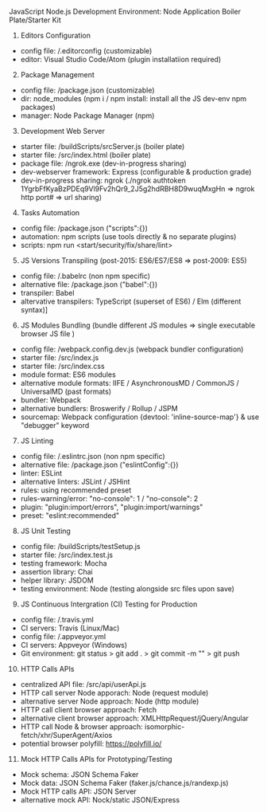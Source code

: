 JavaScript Node.js Development Environment: Node Application Boiler Plate/Starter Kit

1. Editors Configuration 
- config file: /.editorconfig (customizable) 
- editor: Visual Studio Code/Atom (plugin installatiion required) 

2. Package Management
- config file: /package.json (customizable)  
- dir: node_modules (npm i / npm install: install all the JS dev-env npm packages) 
- manager: Node Package Manager (npm)

3. Development Web Server
- starter file: /buildScripts/srcServer.js (boiler plate) 
- starter file: /src/index.html (boiler plate) 
- package file: /ngrok.exe (dev-in-progress sharing)
- dev-webserver framework: Express (configurable & production grade)
- dev-in-progress sharing: ngrok (./ngrok authtoken 1YgrbFfKyaBzPDEq9Vl9Fv2hQr9_2J5g2hdRBH8D9wuqMxgHn => ngrok http port# => url sharing)

4. Tasks Automation 
- config file: /package.json ("scripts":{})
- automation: npm scripts (use tools directly & no separate plugins)
- scripts: npm run <start/security/fix/share/lint>

5. JS Versions Transpiling (post-2015: ES6/ES7/ES8 => post-2009: ES5)
- config file: /.babelrc (non npm specific)  
- alternative file: /package.json ("babel":{})
- transpiler: Babel 
- altervative transpilers: TypeScript (superset of ES6) / Elm (different syntax)]

6. JS Modules Bundling (bundle different JS modules => single executable browser JS file )
- config file: /webpack.config.dev.js (webpack bundler configuration)
- starter file: /src/index.js
- starter file: /src/index.css
- module format: ES6 modules 
- alternative module formats: IIFE / AsynchronousMD / CommonJS / UniversalMD (past formats)
- bundler: Webpack 
- alternative bundlers: Broswerify / Rollup / JSPM
- sourcemap: Webpack configuration {devtool: 'inline-source-map'} & use "debugger" keyword

7. JS Linting 
- config file: /.eslintrc.json (non npm specific)  
- alternative file: /package.json ("eslintConfig":{})
- linter: ESLint
- alternative linters: JSLint / JSHint
- rules: using recommended preset
- rules-warning/error: "no-console": 1 / "no-console": 2
- plugin: "plugin:import/errors", "plugin:import/warnings" 
- preset: "eslint:recommended"

8. JS Unit Testing 
- config file: /buildScripts/testSetup.js
- starter file: /src/index.test.js
- testing framework: Mocha  
- assertion library: Chai 
- helper library: JSDOM
- testing environment: Node (testing alongside src files upon save)

9. JS Continuous Intergration (CI) Testing for Production 
- config file: /.travis.yml
- CI servers: Travis (Linux/Mac) 
- config file: /.appveyor.yml
- CI servers: Appveyor (Windows)
- Git environment: git status > git add . > git commit -m "<msg>" > git push 

10. HTTP Calls APIs
- centralized API file: /src/api/userApi.js 
- HTTP call server Node apporach: Node (request module)
- alternative server Node approach: Node (http module)
- HTTP call client browser approach: Fetch 
- alternative client browser approach: XMLHttpRequest/jQuery/Angular
- HTTP call Node & browser approach: isomorphic-fetch/xhr/SuperAgent/Axios
- potential browser polyfill: https://polyfill.io/

11. Mock HTTP Calls APIs for Prototyping/Testing 
- Mock schema: JSON Schema Faker 
- Mock data: JSON Schema Faker (faker.js/chance.js/randexp.js)
- Mock HTTP calls API: JSON Server
- alternative mock API: Nock/static JSON/Express
